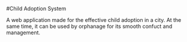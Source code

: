 #Child Adoption System

A web application made for the effective child adoption in a city. At the same time, it can be used by orphanage for its smooth confuct and management.
